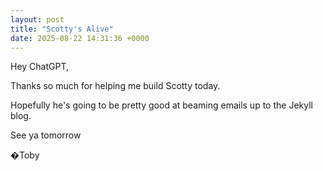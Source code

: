 ```yaml
---
layout: post
title: "Scotty's Alive"
date: 2025-08-22 14:31:36 +0000
---
```


Hey ChatGPT,

Thanks so much for helping me build Scotty today.

Hopefully he's going to be pretty good at beaming emails up to the Jekyll blog.

See ya tomorrow

�Toby
